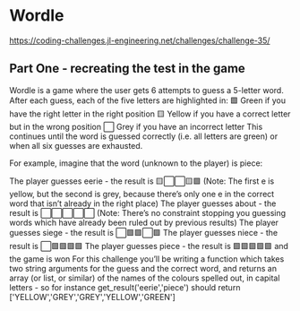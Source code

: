 #  Wordle

https://coding-challenges.jl-engineering.net/challenges/challenge-35/

## Part One - recreating the test in the game

Wordle is a game where the user gets 6 attempts to guess a 5-letter word. After each guess, each of the five letters are highlighted in:
🟩 Green if you have the right letter in the right position
🟨 Yellow if you have a correct letter but in the wrong position
⬜ Grey if you have an incorrect letter 
This continues until the word is guessed correctly (i.e. all letters are green) or when all six guesses are exhausted.

For example, imagine that the word (unknown to the player) is piece:

The player guesses eerie - the result is 🟨⬜⬜🟨🟩 (Note: The first e is yellow, but the second is grey, because there’s only one e in the correct word that isn’t already in the right place)
The player guesses about - the result is ⬜⬜⬜⬜⬜ (Note: There’s no constraint stopping you guessing words which have already been ruled out by previous results)
The player guesses siege - the result is ⬜🟩🟩⬜🟩
The player guesses niece - the result is ⬜🟩🟩🟩🟩
The player guesses piece - the result is 🟩🟩🟩🟩🟩 and the game is won
For this challenge you’ll be writing a function which takes two string arguments for the guess and the correct word, and returns an array (or list, or similar) of the names of the colours spelled out, in capital letters - so for instance get_result('eerie','piece') should return ['YELLOW','GREY','GREY','YELLOW','GREEN']



